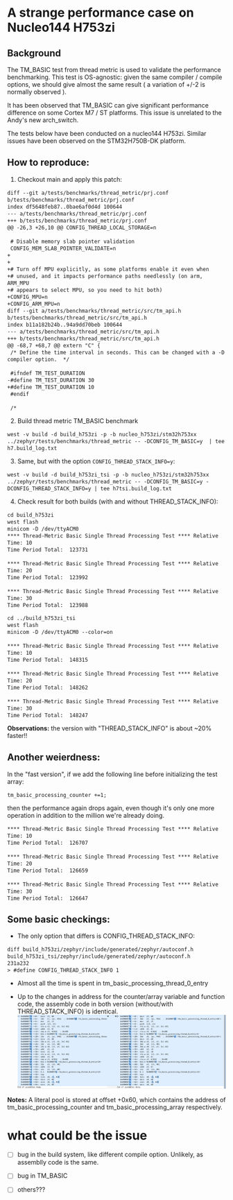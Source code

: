 # A strange performance case on Nucleo144 H753zi

## Background

The TM_BASIC test from thread metric is used to validate the performance
benchmarking. This test is OS-agnostic: given the same compiler / compile options, we should give almost the same result ( a variation of +/-2 is normally observed ).

It has been observed that TM_BASIC can give significant performance difference
on some Cortex M7 / ST platforms. This issue is unrelated to the Andy's new 
arch_switch.

The tests below have been conducted on a nucleo144 H753zi. 
Similar issues have been observed on the STM32H750B-DK platform.


## How to reproduce: 

1. Checkout main and apply this patch:
```
diff --git a/tests/benchmarks/thread_metric/prj.conf b/tests/benchmarks/thread_metric/prj.conf
index df5648feb87..0bae6af0d4d 100644
--- a/tests/benchmarks/thread_metric/prj.conf
+++ b/tests/benchmarks/thread_metric/prj.conf
@@ -26,3 +26,10 @@ CONFIG_THREAD_LOCAL_STORAGE=n
 
 # Disable memory slab pointer validation
 CONFIG_MEM_SLAB_POINTER_VALIDATE=n
+
+
+# Turn off MPU explicitly, as some platforms enable it even when
+# unused, and it impacts performance paths needlessly (on arm, ARM_MPU
+# appears to select MPU, so you need to hit both)
+CONFIG_MPU=n
+CONFIG_ARM_MPU=n
diff --git a/tests/benchmarks/thread_metric/src/tm_api.h b/tests/benchmarks/thread_metric/src/tm_api.h
index b11a182b24b..94a9dd70beb 100644
--- a/tests/benchmarks/thread_metric/src/tm_api.h
+++ b/tests/benchmarks/thread_metric/src/tm_api.h
@@ -68,7 +68,7 @@ extern "C" {
 /* Define the time interval in seconds. This can be changed with a -D compiler option.  */
 
 #ifndef TM_TEST_DURATION
-#define TM_TEST_DURATION 30
+#define TM_TEST_DURATION 10
 #endif
 
 /*
``` 

2. Build thread metric TM_BASIC benchmark 
```
west -v build -d build_h753zi -p -b nucleo_h753zi/stm32h753xx ../zephyr/tests/benchmarks/thread_metric -- -DCONFIG_TM_BASIC=y  | tee h7.build_log.txt
```
3. Same, but with the option `CONFIG_THREAD_STACK_INFO=y`:
```
west -v build -d build_h753zi_tsi -p -b nucleo_h753zi/stm32h753xx ../zephyr/tests/benchmarks/thread_metric -- -DCONFIG_TM_BASIC=y -DCONFIG_THREAD_STACK_INFO=y | tee h7tsi.build_log.txt
```
4. Check result for both builds (with and without THREAD_STACK_INFO):
```
cd build_h753zi
west flash
minicom -D /dev/ttyACM0
**** Thread-Metric Basic Single Thread Processing Test **** Relative Time: 10
Time Period Total:  123731

**** Thread-Metric Basic Single Thread Processing Test **** Relative Time: 20
Time Period Total:  123992

**** Thread-Metric Basic Single Thread Processing Test **** Relative Time: 30
Time Period Total:  123988
```
```
cd ../build_h753zi_tsi
west flash
minicom -D /dev/ttyACM0 --color=on 

**** Thread-Metric Basic Single Thread Processing Test **** Relative Time: 10
Time Period Total:  148315

**** Thread-Metric Basic Single Thread Processing Test **** Relative Time: 20
Time Period Total:  148262

**** Thread-Metric Basic Single Thread Processing Test **** Relative Time: 30
Time Period Total:  148247
```
**Observations:** the version with "THREAD_STACK_INFO" is about ~20% faster!! 

## Another weierdness: 

In the "fast version", if we add the following line before initializing 
the test array:
```
tm_basic_processing_counter +=1;
```
then the performance again drops again, even though it's only one 
more operation in addition to the million we're already doing.
```
**** Thread-Metric Basic Single Thread Processing Test **** Relative Time: 10
Time Period Total:  126707

**** Thread-Metric Basic Single Thread Processing Test **** Relative Time: 20
Time Period Total:  126659

**** Thread-Metric Basic Single Thread Processing Test **** Relative Time: 30
Time Period Total:  126647
```

## Some basic checkings:

- The only option that differs is CONFIG_THREAD_STACK_INFO:
```
diff build_h753zi/zephyr/include/generated/zephyr/autoconf.h build_h753zi_tsi/zephyr/include/generated/zephyr/autoconf.h
231a232
> #define CONFIG_THREAD_STACK_INFO 1
```

- Almost all the time is spent in  tm_basic_processing_thread_0_entry

- Up to the changes in address for the counter/array variable and function code,
the assembly code in both version (without/with THREAD_STACK_INFO) is identical. 
![assembly_diff](meld_asm.png)

**Notes:** A literal pool is stored at offset +0x60, which contains the address of tm_basic_processing_counter and tm_basic_processing_array respectively.

# what could be the issue

- [ ] bug in the build system, like different compile option. Unlikely, as assemblly code is the same.
- [ ] bug in TM_BASIC
- [ ] others???

